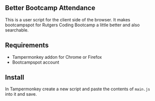## Better Bootcamp Attendance
This is a user script for the client side of the browser. It makes bootcampspot for Rutgers Coding Bootcamp a little better and also searchable.

## Requirements
* Tampermonkey addon for Chrome or Firefox
* Bootcampspot account

## Install

In Tampermonkey create a new script and paste the contents of `main.js` into it and save.
